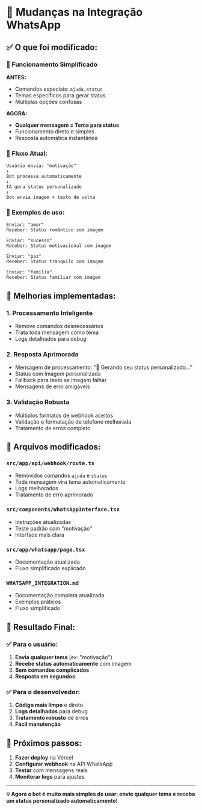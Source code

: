 # 🔄 Mudanças na Integração WhatsApp

## ✅ O que foi modificado:

### 🎯 Funcionamento Simplificado
**ANTES:**
- Comandos especiais: `ajuda`, `status`
- Temas específicos para gerar status
- Múltiplas opções confusas

**AGORA:**
- **Qualquer mensagem = Tema para status**
- Funcionamento direto e simples
- Resposta automática instantânea

### 🚀 Fluxo Atual:

```
Usuário envia: "motivação"
↓
Bot processa automaticamente
↓
IA gera status personalizado
↓
Bot envia imagem + texto de volta
```

### 📱 Exemplos de uso:

```
Enviar: "amor"
Receber: Status romântico com imagem

Enviar: "sucesso" 
Receber: Status motivacional com imagem

Enviar: "paz"
Receber: Status tranquilo com imagem

Enviar: "família"
Receber: Status familiar com imagem
```

## 🎨 Melhorias implementadas:

### 1. **Processamento Inteligente**
- Remove comandos desnecessários
- Trata toda mensagem como tema
- Logs detalhados para debug

### 2. **Resposta Aprimorada**
- Mensagem de processamento: "🎨 Gerando seu status personalizado..."
- Status com imagem personalizada
- Fallback para texto se imagem falhar
- Mensagens de erro amigáveis

### 3. **Validação Robusta**
- Múltiplos formatos de webhook aceitos
- Validação e formatação de telefone melhorada
- Tratamento de erros completo

## 🔧 Arquivos modificados:

### `src/app/api/webhook/route.ts`
- Removidos comandos `ajuda` e `status`
- Toda mensagem vira tema automaticamente
- Logs melhorados
- Tratamento de erro aprimorado

### `src/components/WhatsAppInterface.tsx`
- Instruções atualizadas
- Teste padrão com "motivação"
- Interface mais clara

### `src/app/whatsapp/page.tsx`
- Documentação atualizada
- Fluxo simplificado explicado

### `WHATSAPP_INTEGRATION.md`
- Documentação completa atualizada
- Exemplos práticos
- Fluxo simplificado

## 🎯 Resultado Final:

### ✅ Para o usuário:
1. **Envia qualquer tema** (ex: "motivação")
2. **Recebe status automaticamente** com imagem
3. **Sem comandos complicados**
4. **Resposta em segundos**

### ✅ Para o desenvolvedor:
1. **Código mais limpo** e direto
2. **Logs detalhados** para debug
3. **Tratamento robusto** de erros
4. **Fácil manutenção**

## 🚀 Próximos passos:

1. **Fazer deploy** na Vercel
2. **Configurar webhook** na API WhatsApp
3. **Testar** com mensagens reais
4. **Monitorar logs** para ajustes

---

**💡 Agora o bot é muito mais simples de usar: envie qualquer tema e receba um status personalizado automaticamente!**